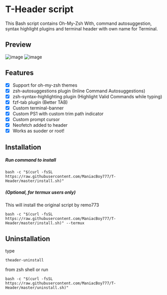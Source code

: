 # T-Header script
This Bash script contains Oh-My-Zsh With, command autosuggestion, syntax highlight plugins and terminal header with own name for Terminal. 
## Preview
![image](https://github.com/ManiacBoy777/T-Header/assets/29928632/c5c270b7-e13f-4f2d-9a6b-a43d982cacb8)
![image](https://github.com/ManiacBoy777/T-Header/assets/29928632/ffc1b07e-11b6-4561-b0c0-f738a472958c)

## Features

- [x] Support for oh-my-zsh themes
- [x] zsh-autosuggestions plugin
        (Inline Command Autosuggestions)
- [x] zsh-syntax-highlighting plugin
        (Highlight Valid Commands while typing)
- [x] fzf-tab plugin
        (Better TAB)
- [x] Custom terminal-banner
- [x] Custom PS1 with custom trim path indicator
- [x] Custom prompt cursor
- [x] Neofetch added to header
- [x] Works as suoder or root!

## Installation
##### Run command to install
```
bash -c "$(curl -fsSL https://raw.githubusercontent.com/ManiacBoy777/T-Header/master/install.sh)"
```
##### (Optional, for termux users only)
This will install the original script by remo773
```
bash -c "$(curl -fsSL https://raw.githubusercontent.com/ManiacBoy777/T-Header/master/install.sh)" --termux
```

## Uninstallation

type
```
theader-uninstall
```
from zsh shell or run 
```
bash -c "$(curl -fsSL https://raw.githubusercontent.com/ManiacBoy777/T-Header/master/uninstall.sh)"
```